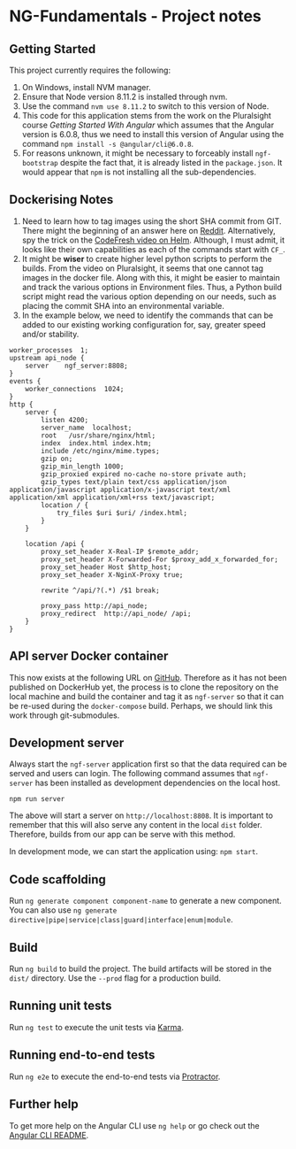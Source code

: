 # NG-Fundamentals - Project notes

## Getting Started

This project currently requires the following:

1. On Windows, install NVM manager.
2. Ensure that Node version 8.11.2 is installed through nvm.
3. Use the command `nvm use 8.11.2` to switch to this version of Node.
4. This code for this application stems from the work on the Pluralsight course _Getting Started With Angular_ which assumes that the Angular version is 6.0.8, thus we need to install this version of Angular using the command `npm install -s @angular/cli@6.0.8`.
5. For reasons unknown, it might be necessary to forceably install `ngf-bootstrap` despite the fact that, it is already listed in the `package.json`. It would appear that `npm` is not installing all the sub-dependencies.

## Dockerising Notes

1. Need to learn how to tag images using the short SHA commit from GIT. There might the beginning of an answer here on [Reddit](https://www.reddit.com/r/docker/comments/7kzjyz/is_there_a_way_to_tag_docker_image_builds_with/). Alternatively, spy the trick on the [CodeFresh video on Helm](https://www.youtube.com/watch?v=Jj1Ueq_Lz6A). Although, I must admit, it looks like their own capabilities as each of the commands start with `CF_`.
2. It might be **wiser** to create higher level python scripts to perform the builds. From the video on Pluralsight, it seems that one cannot tag images in the docker file. Along with this, it might be easier to maintain and track the various options in Environment files. Thus, a Python build script might read the various option depending on our needs, such as placing the commit SHA into an environmental variable.
3. In the example below, we need to identify the commands that can be added to our existing working configuration for, say, greater speed and/or stability.

```config
worker_processes  1;
upstream api_node {
    server    ngf_server:8808;
}
events {
    worker_connections  1024;
}
http {
    server {
        listen 4200;
        server_name  localhost;
        root   /usr/share/nginx/html;
        index  index.html index.htm;
        include /etc/nginx/mime.types;
        gzip on;
        gzip_min_length 1000;
        gzip_proxied expired no-cache no-store private auth;
        gzip_types text/plain text/css application/json application/javascript application/x-javascript text/xml application/xml application/xml+rss text/javascript;
        location / {
            try_files $uri $uri/ /index.html;
        }
    }

    location /api {
        proxy_set_header X-Real-IP $remote_addr;
        proxy_set_header X-Forwarded-For $proxy_add_x_forwarded_for;
        proxy_set_header Host $http_host;
        proxy_set_header X-NginX-Proxy true;

        rewrite ^/api/?(.*) /$1 break;

        proxy_pass http://api_node;
        proxy_redirect  http://api_node/ /api;
    }
}
```

## API server Docker container

This now exists at the following URL on [GitHub](https://github.com/Krz-Aramis/ngf-server). Therefore as it has not been published on DockerHub yet, the process is to clone the repository on the local machine and build the container and tag it as `ngf-server` so that it can be re-used during the `docker-compose` build. Perhaps, we should link this work through git-submodules.

## Development server

Always start the `ngf-server` application first so that the data required can be served and users can login. The following command assumes that `ngf-server` has been installed as development dependencies on the local host.

```console
npm run server
```

The above will start a server on `http://localhost:8808`. It is important to remember that this will also serve any content in the local `dist` folder. Therefore, builds from our app can be serve with this method.

In development mode, we can start the application using: `npm start`.

## Code scaffolding

Run `ng generate component component-name` to generate a new component. You can also use `ng generate directive|pipe|service|class|guard|interface|enum|module`.

## Build

Run `ng build` to build the project. The build artifacts will be stored in the `dist/` directory. Use the `--prod` flag for a production build.

## Running unit tests

Run `ng test` to execute the unit tests via [Karma](https://karma-runner.github.io).

## Running end-to-end tests

Run `ng e2e` to execute the end-to-end tests via [Protractor](http://www.protractortest.org/).

## Further help

To get more help on the Angular CLI use `ng help` or go check out the [Angular CLI README](https://github.com/angular/angular-cli/blob/master/README.md).
